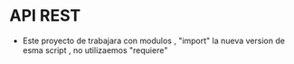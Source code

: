 # API REST 
- Este proyecto de trabajara con modulos , "import" la nueva version de esma script , no utilizaemos "requiere" 